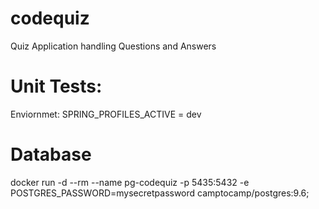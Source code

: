 # codequiz
Quiz Application handling Questions and Answers

# Unit Tests:

Enviornmet: 
    SPRING_PROFILES_ACTIVE = dev

# Database

docker run -d --rm --name pg-codequiz -p 5435:5432 -e POSTGRES_PASSWORD=mysecretpassword camptocamp/postgres:9.6;
